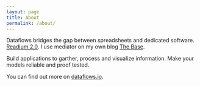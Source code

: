 ```yaml
---
layout: page
title: About
permalink: /about/
---
```


Dataflows bridges the gap between spreadsheets and dedicated software.
[Readium 2.0](http://www.svenread.com/readium-ghost-theme/). I use mediator on my own blog [The Base](blog.base68.com).

Build applications to garther, process and visualize information. Make your models reliable and proof tested.

You can find out more on [dataflows.io](http://dataflows.io).
